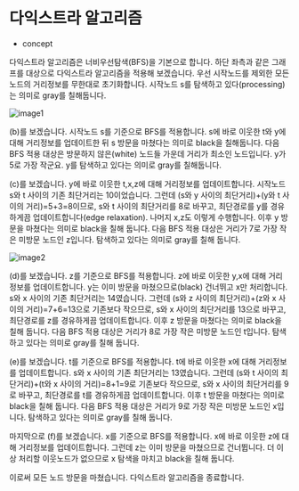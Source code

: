 # 다익스트라 알고리즘

- concept

다익스트라 알고리즘은 너비우선탐색(BFS)을 기본으로 합니다.
하단 좌측과 같은 그래프를 대상으로 다익스트라 알고리즘을 적용해 보겠습니다.
우선 시작노드를 제외한 모든 노드의 거리정보를 무한대로 초기화합니다.
시작노드 s를 탐색하고 있다(processing)는 의미로 gray를 칠해둡니다.

![image1](/Algorithm/Image/abc.PNG)

(b)를 보겠습니다. 시작노드 s를 기준으로 BFS를 적용합니다. s에 바로 이웃한 t와 y에 대해 거리정보를 업데이트한 뒤 s 방문을 마쳤다는 의미로 black을 칠해둡니다. 다음 BFS 적용 대상은 방문하지 않은(white) 노드들 가운데 거리가 최소인 노드입니다. y가 5로 가장 작군요. y를 탐색하고 있다는 의미로 gray를 칠해둡니다.

(c)를 보겠습니다. y에 바로 이웃한 t,x,z에 대해 거리정보를 업데이트합니다. 시작노드 s와 t 사이의 기존 최단거리는 10이었습니다. 그런데 (s와 y 사이의 최단거리)+(y와 t 사이의 거리)=5+3=8이므로, s와 t 사이의 최단거리를 8로 바꾸고, 최단경로를 y를 경유하게끔 업데이트합니다(edge relaxation). 나머지 x,z도 이렇게 수행합니다. 이후 y 방문을 마쳤다는 의미로 black을 칠해 둡니다. 다음 BFS 적용 대상은 거리가 7로 가장 작은 미방문 노드인 z입니다. 탐색하고 있다는 의미로 gray를 칠해 둡니다.

![image2](/Algorithm/Image/def.PNG)

(d)를 보겠습니다. z를 기준으로 BFS를 적용합니다. z에 바로 이웃한 y,x에 대해 거리정보를 업데이트합니다. y는 이미 방문을 마쳤으므로(black) 건너뛰고 x만 처리합니다. s와 x 사이의 기존 최단거리는 14였습니다. 그런데 (s와 z 사이의 최단거리)+(z와 x 사이의 거리)=7+6=13으로 기존보다 작으므로, s와 x 사이의 최단거리를 13으로 바꾸고, 최단경로를 z를 경유하게끔 업데이트합니다. 이후 z 방문을 마쳤다는 의미로 black을 칠해 둡니다. 다음 BFS 적용 대상은 거리가 8로 가장 작은 미방문 노드인 t입니다. 탐색하고 있다는 의미로 gray를 칠해 둡니다.

(e)를 보겠습니다. t를 기준으로 BFS를 적용합니다. t에 바로 이웃한 x에 대해 거리정보를 업데이트합니다. s와 x 사이의 기존 최단거리는 13였습니다. 그런데 (s와 t 사이의 최단거리)+(t와 x 사이의 거리)=8+1=9로 기존보다 작으므로, s와 x 사이의 최단거리를 9로 바꾸고, 최단경로를 t를 경유하게끔 업데이트합니다. 이후 t 방문을 마쳤다는 의미로 black을 칠해 둡니다. 다음 BFS 적용 대상은 거리가 9로 가장 작은 미방문 노드인 x입니다. 탐색하고 있다는 의미로 gray를 칠해 둡니다.

마지막으로 (f)를 보겠습니다. x를 기준으로 BFS를 적용합니다. x에 바로 이웃한 z에 대해 거리정보를 업데이트합니다. 그런데 z는 이미 방문을 마쳤으므로 건너뜁니다. 더 이상 처리할 이웃노드가 없으므로 x 탐색을 마치고 black을 칠해 둡니다.

이로써 모든 노드 방문을 마쳤습니다. 다익스트라 알고리즘을 종료합니다.
